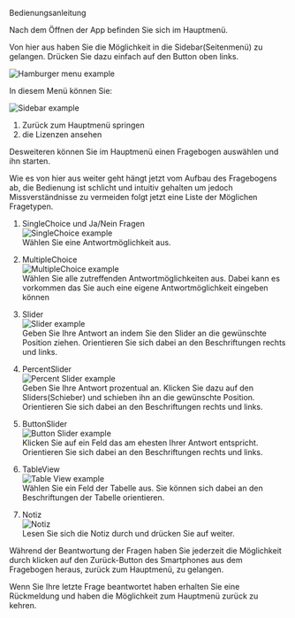 Bedienungsanleitung

Nach dem Öffnen der App befinden Sie sich im Hauptmenü.

Von hier aus haben Sie die Möglichkeit in die Sidebar(Seitenmenü) zu gelangen. Drücken Sie dazu einfach auf den Button oben links. 

![Hamburger menu example](img/hamburger_menu.PNG)

In diesem Menü können Sie:      

![Sidebar example](img/sidebar.PNG)

1.  Zurück zum Hauptmenü springen
2.  die Lizenzen ansehen

Desweiteren können Sie im Hauptmenü einen Fragebogen auswählen und ihn starten.

Wie es von hier aus weiter geht hängt jetzt vom Aufbau des Fragebogens ab, die Bedienung ist schlicht und intuitiv gehalten um jedoch Missverständnisse zu vermeiden folgt jetzt eine Liste der Möglichen Fragetypen.

1. SingleChoice und Ja/Nein Fragen     
    ![SingleChoice example](img/singlechoice.PNG)       
    Wählen Sie eine Antwortmöglichkeit aus.

2. MultipleChoice   
    ![MultipleChoice example](img/multiple_choice.PNG)   
    Wählen Sie alle zutreffenden Antwortmöglichkeiten aus. Dabei kann es vorkommen das Sie auch eine eigene Antwortmöglichkeit eingeben können

3. Slider   
    ![Slider example](img/normal_slider.PNG)   
    Geben Sie Ihre Antwort an indem Sie den Slider an die gewünschte Position ziehen. Orientieren Sie sich dabei an den Beschriftungen rechts und links.

4. PercentSlider   
    ![Percent Slider example](img/slider.PNG)   
    Geben Sie Ihre Antwort prozentual an. Klicken Sie dazu auf den Sliders(Schieber) und schieben ihn an die gewünschte Position. Orientieren Sie sich dabei an den Beschriftungen rechts und links.

5. ButtonSlider     
    ![Button Slider example](img/button_slider.PNG)   
    Klicken Sie auf ein Feld das am ehesten Ihrer Antwort entspricht. Orientieren Sie sich dabei an den Beschriftungen rechts und links.

6. TableView    
    ![Table View example](img/tableview.PNG)   
    Wählen Sie ein Feld der Tabelle aus. Sie können sich dabei an den Beschriftungen der Tabelle orientieren. 

7. Notiz  
    ![Notiz](img/notiz.PNG)   
    Lesen Sie sich die Notiz durch und drücken Sie auf weiter.    

Während der Beantwortung der Fragen haben Sie jederzeit die Möglichkeit durch klicken auf den Zurück-Button des Smartphones aus dem Fragebogen heraus, zurück zum Hauptmenü, zu gelangen.  

Wenn Sie Ihre letzte Frage beantwortet haben erhalten Sie eine Rückmeldung und haben die Möglichkeit zum Hauptmenü zurück zu kehren.
